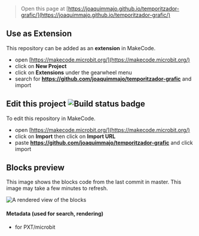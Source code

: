 
> Open this page at [https://joaquimmajo.github.io/temporitzador-grafic/](https://joaquimmajo.github.io/temporitzador-grafic/)

## Use as Extension

This repository can be added as an **extension** in MakeCode.

* open [https://makecode.microbit.org/](https://makecode.microbit.org/)
* click on **New Project**
* click on **Extensions** under the gearwheel menu
* search for **https://github.com/joaquimmajo/temporitzador-grafic** and import

## Edit this project ![Build status badge](https://github.com/joaquimmajo/temporitzador-grafic/workflows/MakeCode/badge.svg)

To edit this repository in MakeCode.

* open [https://makecode.microbit.org/](https://makecode.microbit.org/)
* click on **Import** then click on **Import URL**
* paste **https://github.com/joaquimmajo/temporitzador-grafic** and click import

## Blocks preview

This image shows the blocks code from the last commit in master.
This image may take a few minutes to refresh.

![A rendered view of the blocks](https://github.com/joaquimmajo/temporitzador-grafic/raw/master/.github/makecode/blocks.png)

#### Metadata (used for search, rendering)

* for PXT/microbit
<script src="https://makecode.com/gh-pages-embed.js"></script><script>makeCodeRender("{{ site.makecode.home_url }}", "{{ site.github.owner_name }}/{{ site.github.repository_name }}");</script>
